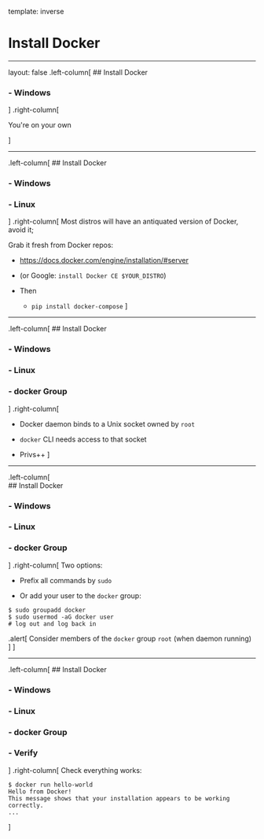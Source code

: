 template: inverse
# Install Docker
---

layout: false
.left-column[
    ## Install Docker
### - Windows
]
.right-column[

You're on your own

]

---

.left-column[
    ## Install Docker
### - Windows
### - Linux
]
.right-column[
Most distros will have an antiquated version of Docker, avoid it;

Grab it fresh from Docker repos:

* https://docs.docker.com/engine/installation/#server

* (or Google: `install Docker CE $YOUR_DISTRO`)

* Then
    - `pip install docker-compose`
]

---

.left-column[
    ## Install Docker
### - Windows
### - Linux
### - docker Group
]
.right-column[
* Docker daemon binds to a Unix socket owned by `root`

* `docker` CLI needs access to that socket

* Privs++
]

---

.left-column[   
    ## Install Docker
### - Windows
### - Linux
### - docker Group
]
.right-column[
Two options:

* Prefix all commands by `sudo`

* Or add your user to the `docker` group:

```
$ sudo groupadd docker
$ sudo usermod -aG docker user
# log out and log back in
```

.alert[
Consider members of the `docker` group `root` (when daemon running)
]
]

---

.left-column[
    ## Install Docker
### - Windows
### - Linux
### - docker Group
### - Verify
]
.right-column[
Check everything works:

```
$ docker run hello-world
Hello from Docker!
This message shows that your installation appears to be working correctly.
...
```
]
